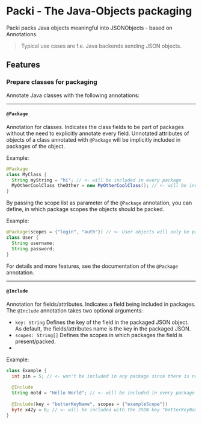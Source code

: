 # Packi - The Java-Objects packaging
Packi packs Java objects meaningful into JSONObjects - based on Annotations.
> Typical use cases are f.e. Java backends sending JSON objects.

## Features
### Prepare classes for packaging
Annotate Java classes with the following annotations:

---

#### ```@Package``` 
Annotation for classes. Indicates the class fields to be part of packages without the need to explicitly annotate every field.
Unnotated attributes of objects of a class annotated with ```@Package``` will be implicitly included in packages of the object.

Example:
```java
@Package
class MyClass {
  String myString = "hi"; // <- will be included in every package
  MyOtherCoolClass theOther = new MyOtherCoolClass(); // <- will be included in every package
}
```
By passing the scope list as parameter of the ```@Package``` annotation, you can define, in which package scopes the objects should be packed.

Example:
```java
@Package(scopes = {"login", "auth"}) // <- User objects will only be packaged on package operations on the "login" or "auth" scopes
class User {
  String username;
  String password;
}
```
For details and more features, see the documentation of the ```@Package``` annotation.

---
#### ```@Include```
Annotation for fields/attributes. Indicates a field being included in packages. The ```@Include``` annotation takes two optional arguments:
+ ```key: String``` Defines the key of the field in the packaged JSON object. As default, the fields/attributes name is the key in the packaged JSON.
+ ```scopes: String[]``` Defines the scopes in which packages the field is present/packed.
+ 
Example:
```java
class Example {
  int pin = 5; // <- won't be included in any package since there is no @Package class annotation or @Include annotation to this field
  
  @Include
  String motd = "Hello World"; // <- will be included in every package
  
  @Include(key = "betterKeyName", scopes = {"exampleScope"})
  byte x42y = 8; // <- will be included with the JSON key "betterKeyName" in packages of the "exampleScope" scope but in no other package
}
```
